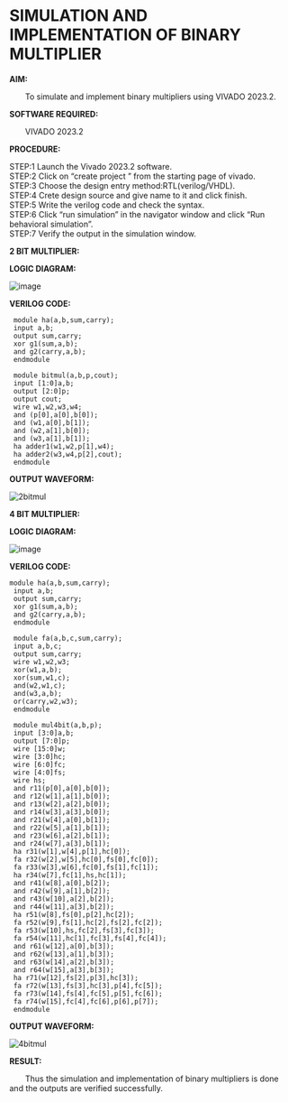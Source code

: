 # SIMULATION AND IMPLEMENTATION OF BINARY MULTIPLIER
**AIM:**<br>

&emsp;&emsp;To simulate and implement binary multipliers using VIVADO 2023.2.<br>

**SOFTWARE REQUIRED:**<br>

&emsp;&emsp;VIVADO 2023.2<br>
  
**PROCEDURE:**<br>

 STEP:1 Launch the Vivado 2023.2 software.<br>
 STEP:2 Click on “create project ” from the starting page of vivado.<br>
 STEP:3 Choose the design entry method:RTL(verilog/VHDL).<br>
 STEP:4 Crete design source and give name to it and click finish.<br>
 STEP:5 Write the verilog code and check the syntax.<br>
 STEP:6 Click “run simulation” in the navigator window and click “Run behavioral simulation”.<br>
 STEP:7 Verify the output in the simulation window.<br>

**2 BIT MULTIPLIER:**

**LOGIC DIAGRAM:**

![image](https://github.com/navaneethans/VLSI-LAB-EXP-3/assets/6987778/7713750f-65e6-41c0-8082-5005eac4031c)

**VERILOG CODE:**

```
 module ha(a,b,sum,carry);
 input a,b;
 output sum,carry;
 xor g1(sum,a,b);
 and g2(carry,a,b);
 endmodule
 
 module bitmul(a,b,p,cout);
 input [1:0]a,b;
 output [2:0]p;
 output cout;
 wire w1,w2,w3,w4;
 and (p[0],a[0],b[0]);
 and (w1,a[0],b[1]);
 and (w2,a[1],b[0]);
 and (w3,a[1],b[1]);
 ha adder1(w1,w2,p[1],w4);
 ha adder2(w3,w4,p[2],cout);
 endmodule
```

**OUTPUT WAVEFORM:**

![2bitmul](https://github.com/TharunPR/VLSI-LAB-EXP-3/assets/117915125/163f3804-c192-49e9-8548-ac16251ab47c)

**4 BIT MULTIPLIER:**

**LOGIC DIAGRAM:**

![image](https://github.com/navaneethans/VLSI-LAB-EXP-3/assets/6987778/d95215dd-8cf1-4e08-93cc-96adfdd7fbdc)

**VERILOG CODE:**

```
module ha(a,b,sum,carry);
 input a,b;
 output sum,carry;
 xor g1(sum,a,b);
 and g2(carry,a,b);
 endmodule
 
 module fa(a,b,c,sum,carry);
 input a,b,c;
 output sum,carry;
 wire w1,w2,w3;
 xor(w1,a,b);
 xor(sum,w1,c);
 and(w2,w1,c);
 and(w3,a,b);
 or(carry,w2,w3);
 endmodule
 
 module mul4bit(a,b,p);
 input [3:0]a,b;
 output [7:0]p;
 wire [15:0]w;
 wire [3:0]hc;
 wire [6:0]fc;
 wire [4:0]fs;
 wire hs;
 and r11(p[0],a[0],b[0]);
 and r12(w[1],a[1],b[0]);
 and r13(w[2],a[2],b[0]);
 and r14(w[3],a[3],b[0]);
 and r21(w[4],a[0],b[1]);
 and r22(w[5],a[1],b[1]);
 and r23(w[6],a[2],b[1]);
 and r24(w[7],a[3],b[1]);
 ha r31(w[1],w[4],p[1],hc[0]);
 fa r32(w[2],w[5],hc[0],fs[0],fc[0]);
 fa r33(w[3],w[6],fc[0],fs[1],fc[1]);
 ha r34(w[7],fc[1],hs,hc[1]);
 and r41(w[8],a[0],b[2]);
 and r42(w[9],a[1],b[2]);
 and r43(w[10],a[2],b[2]);
 and r44(w[11],a[3],b[2]);
 ha r51(w[8],fs[0],p[2],hc[2]);
 fa r52(w[9],fs[1],hc[2],fs[2],fc[2]);
 fa r53(w[10],hs,fc[2],fs[3],fc[3]);
 fa r54(w[11],hc[1],fc[3],fs[4],fc[4]);
 and r61(w[12],a[0],b[3]);
 and r62(w[13],a[1],b[3]);
 and r63(w[14],a[2],b[3]);
 and r64(w[15],a[3],b[3]);
 ha r71(w[12],fs[2],p[3],hc[3]);
 fa r72(w[13],fs[3],hc[3],p[4],fc[5]);
 fa r73(w[14],fs[4],fc[5],p[5],fc[6]);
 fa r74(w[15],fc[4],fc[6],p[6],p[7]);
 endmodule
```

**OUTPUT WAVEFORM:**

![4bitmul](https://github.com/TharunPR/VLSI-LAB-EXP-3/assets/117915125/f8e4bedf-bdde-4397-893d-0d49ad94d584)

**RESULT:**<br>

&emsp;&emsp;Thus the simulation and implementation of binary multipliers is done and the outputs are verified successfully.



